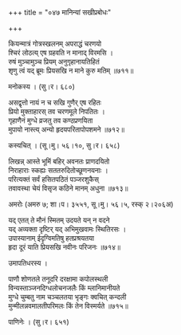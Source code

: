 +++
title = "०४७ मानिन्यां सखीप्रबोधः"

+++


कियन्मात्रं गोत्रस्खलनम् अपराद्धं चरणयो  
श्चिरं लोठत्य् एष ग्रहवति न मानाद् विरमसि ।  
रुषं मुञ्चामुञ्च प्रियम् अनुगृहानायतिहितं  
शृणु त्वं यद् ब्रूमः प्रियसखि न माने कुरु मतिम् ॥७११॥  


मनोकस्य । (सु।र। ६८०)  


असद्वृत्तो नायं न च सखि गुणैर् एष रहितः  
प्रियो मुक्ताहारस् तव चरणमूले निपतितः ।  
गृहाणैनं मुग्धे व्रजतु तव कण्ठप्रणयिता  
मुपायो नास्त्य् अन्यो हृदयपरितापोपशमने ॥७१२॥  


कस्यचित् । (सू।मु। ५६।१०, सु।र। ६५८)  


लिखन्न् आस्ते भूमिं बहिर् अवनतः प्राणदयितो  
निराहाराः स्कह्यः सततरुदितोच्छूणनयनाः ।  
परित्यक्तं सर्वं हसितपठितं पञ्जरशुकैस्  
तवावस्था चेयं विसृज कठिने मानम् अधुना ॥७१३॥  


अमरोः (अमरु ७; शा।प। ३५५१, सू।मु। ५६।५, रस्क् २।२०६अ)  


यद् एतत् ते मौनं स्मितम् उदयते यन् न वदने  
यद् अव्यक्ता दृष्टिर् यद् अभिमुखवामः स्थितिरसः ।  
उपास्यानाम् ईदृग्विमतिषु हतप्रश्रयतया   
हृदा दूरं याति प्रियसखि नवीनः परिजनः ॥७१४॥  


उमापतिधरस्य ।  


पाणौ शोणतले तनूदरि दरक्षामा कपोलस्थली  
विन्यस्ताञ्जनदिग्धलोचनजलैः किं म्लानिमानीयते   
मुग्धे चुम्बतु नाम चञ्चलतया भृङ्गः क्वचित् कन्दली  
मुन्मीलन्नवमालतीपरिमलः किं तेन विस्मर्यते ॥७१५॥  


पाणिनेः । (सु।र। ६५१)  